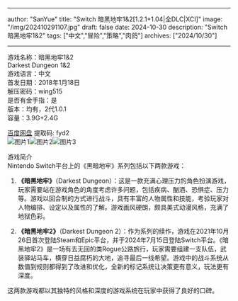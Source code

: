 
---
author: "SanYue"
title: "Switch 暗黑地牢1&2[1.2.1+1.04|全DLC|XCI]"
image: "/img/202410291107.jpg"
draft: false
date: 2024-10-30
description: "Switch 暗黑地牢1&2"
tags: ["中文","冒险","策略","肉鸽"]
archives: ["2024/10/30"]

---

游戏名称：暗黑地牢1&2   
Darkest Dungeon 1&2    
游戏语言：中文  
首发日期：2018年1月18日  
解压密码：wing515  
是否有金手指：是  
版本：均有，2代1.0.1   
容量：3.9G+2.4G

[百度网盘](https://pan.baidu.com/s/1iidjIgXvScVaySL56dbP4Q) 提取码: fyd2  
![图片1](/img/1aa42fbc9a8.jpg)![图片2](/img/389aacb54b1.jpg)![图片3](/img/697645da4.jpg)  

游戏简介  
Nintendo Switch平台上的《黑暗地牢》系列包括以下两款游戏：

1. **《暗黑地牢》**（Darkest Dungeon）：这是一款充满心理压力的角色扮演游戏，玩家需要站在游戏角色的角度考虑许多问题，包括疾病、酗酒、恐惧症、压力等。游戏以回合制的方式进行战斗，具有丰富的人物属性和技能，考验玩家对人物编排、设定以及属性的了解。游戏画风硬朗，颇具美式动漫风格，充满了地狱色彩。

2. **《暗黑地牢2》**（Darkest Dungeon 2）：作为系列的续作，游戏在2021年10月26日首次登陆Steam和Epic平台，并于2024年7月15日登陆Switch平台。《暗黑地牢2》是一场有去无回的类Rogue公路旅行，玩家需要组建一支队伍，武装驿站马车，横穿日益腐朽的大地，追寻最后一线希望。游戏中的战斗系统从数值到规则都得到了改进和优化，全新的标记系统让决策更有意义，玩法更有深度。

这两款游戏都以其独特的风格和深度的游戏系统在玩家中获得了良好的口碑。
